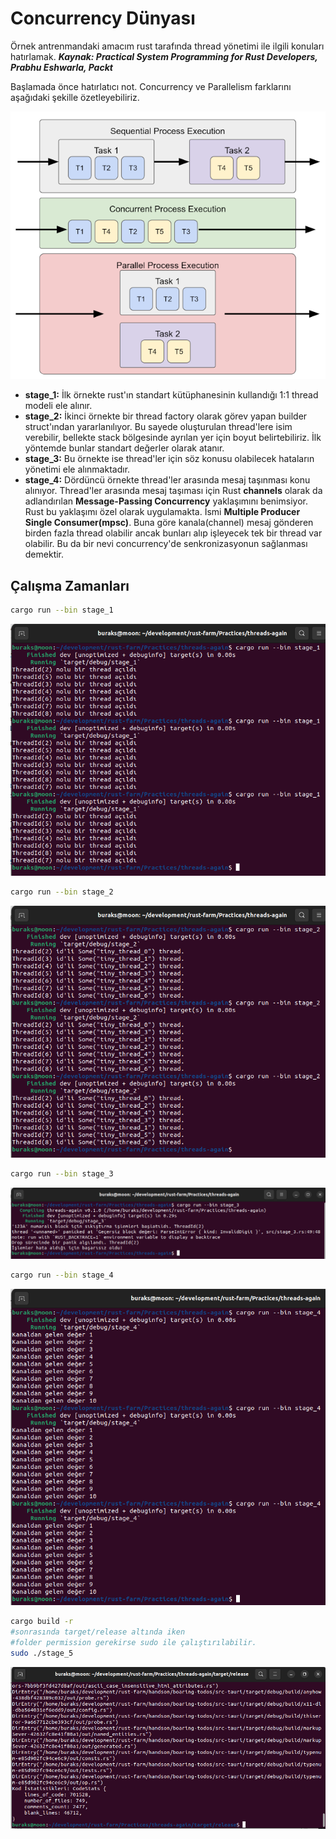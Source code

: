 # Concurrency Dünyası

Örnek antrenmandaki amacım rust tarafında thread yönetimi ile ilgili konuları hatırlamak. _**Kaynak: Practical System Programming for Rust Developers, Prabhu Eshwarla, Packt**_

Başlamada önce hatırlatıcı not. Concurrency ve Parallelism farklarını aşağıdaki şekille özetleyebiliriz.

![../images/threading_again_01.png](../images/threading_again_01.png)

- **stage_1:** İlk örnekte rust'ın standart kütüphanesinin kullandığı 1:1 thread modeli ele alınır.
- **stage_2:** İkinci örnekte bir thread factory olarak görev yapan builder struct'ından yararlanılıyor. Bu sayede oluşturulan thread'lere isim verebilir, bellekte stack bölgesinde ayrılan yer için boyut belirtebiliriz. İlk yöntemde bunlar standart değerler olarak atanır.
- **stage_3:** Bu örnekte ise thread'ler için söz konusu olabilecek hataların yönetimi ele alınmaktadır.
- **stage_4:** Dördüncü örnekte thread'ler arasında mesaj taşınması konu alınıyor. Thread'ler arasında mesaj taşıması için Rust **channels** olarak da adlandırılan **Message-Passing Concurrency** yaklaşımını benimsiyor. Rust bu yaklaşımı özel olarak uygulamakta. İsmi **Multiple Producer Single Consumer(mpsc)**. Buna göre kanala(channel) mesaj gönderen birden fazla thread olabilir ancak bunları alıp işleyecek tek bir thread var olabilir. Bu da bir nevi concurrency'de senkronizasyonun sağlanması demektir.  

## Çalışma Zamanları

```bash
cargo run --bin stage_1
```

![../images/threading_again_02.png](../images/threading_again_02.png)

```bash
cargo run --bin stage_2
```

![../images/threading_again_03.png](../images/threading_again_03.png)

```bash
cargo run --bin stage_3
```

![../images/threading_again_04.png](../images/threading_again_04.png)

```bash
cargo run --bin stage_4
```

![../images/threading_again_05.png](../images/threading_again_05.png)

```bash
cargo build -r
#sonrasında target/release altında iken
#folder permission gerekirse sudo ile çalıştırılabilir.
sudo ./stage_5
```

![../images/threading_again_06.png](../images/threading_again_06.png)

